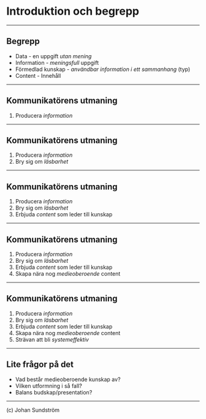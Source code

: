 # Introduktion och begrepp

---

## Begrepp

* Data - en uppgift *utan mening*
* Information - *meningsfull* uppgift
* Förmedlad kunskap - *användbar information i ett sammanhang* (typ)
* Content - Innehåll

---

## Kommunikatörens utmaning

1. Producera *information*

---

## Kommunikatörens utmaning

1. Producera *information*
2. Bry sig om *läsbarhet*

---

## Kommunikatörens utmaning

1. Producera *information*
2. Bry sig om *läsbarhet*
3. Erbjuda *content* som leder till kunskap

---

## Kommunikatörens utmaning

1. Producera *information*
2. Bry sig om *läsbarhet*
3. Erbjuda *content* som leder till kunskap
4. Skapa nära nog *medieoberoende* content

---

## Kommunikatörens utmaning

1. Producera *information*
2. Bry sig om *läsbarhet*
3. Erbjuda *content* som leder till kunskap
4. Skapa nära nog *medieoberoende* content
5. Strävan att bli *systemeffektiv*

---

## Lite frågor på det

* Vad består medieoberoende kunskap av?
* Vilken utformning i så fall?
* Balans budskap/presentation?

---

(c) Johan Sundström
